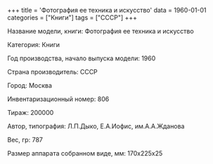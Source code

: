 +++
title = 'Фотография ее техника и искусство'
data = 1960-01-01
categories = ["Книги"]
tags = ["СССР"]
+++

Название модели, книги: Фотография ее техника и искусство

Категория: Книги

Год производства, начало выпуска модели: 1960

Страна производитель: СССР

Город: Москва

Инвентаризационный номер: 806

Тираж: 200000

Автор, типография: Л.П.Дыко, Е.А.Иофис, им.А.А.Жданова

Вес, гр: 787

Размер аппарата  собранном виде, мм: 170х225х25

